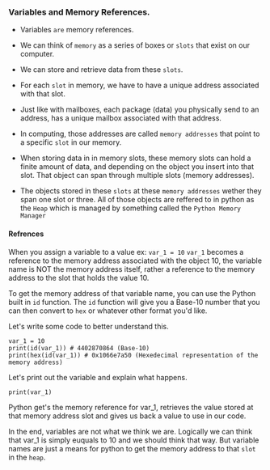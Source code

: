 ### Variables and Memory References.

- Variables `are` memory references.
- We can think of `memory` as a series of boxes or `slots` that exist on our computer.
- We can store and retrieve data from these `slots`.

- For each `slot` in memory, we have to have a unique address associated with that slot.
- Just like with mailboxes, each package (data) you physically send to an address, has a unique mailbox associated with that address.
- In computing, those addresses are called `memory addresses` that point to a specific `slot` in our memory.
- When storing data in in memory slots, these memory slots can hold a finite amount of data, and depending on the object you insert into that slot. That object can span through multiple slots (memory addresses).
- The objects stored in these `slots` at these `memory addresses` wether they span one slot or three. All of those objects are reffered to in python as the `Heap` which is managed by something called the `Python Memory Manager`

#### Refrences

When you assign a variable to a value ex: `var_1 = 10` `var_1` becomes a reference to the memory address associated with the object 10, the variable name is NOT the memory address itself, rather a reference to the memory address to the slot that holds the value 10.

To get the memory address of that variable name, you can use the Python built in `id` function.
The `id` function will give you a Base-10 number that you can then convert to `hex` or whatever other format you'd like.

Let's write some code to better understand this.

```
var_1 = 10 
print(id(var_1)) # 4402870864 (Base-10)
print(hex(id(var_1)) # 0x1066e7a50 (Hexedecimal representation of the memory address)
```
Let's print out the variable and explain what happens.

```
print(var_1)
```

Python get's the memory reference for var_1, retrieves the value stored at that memory address slot and gives us back a value to use in our code.


In the end, variables are not what we think we are. Logically we can think that var_1 is simply euquals to 10 and we should think that way. But variable names are just a means for python to get the memory address to that `slot` in the `heap`.
